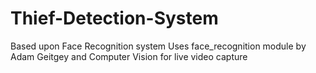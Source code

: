 # Thief-Detection-System
Based upon Face Recognition system
Uses face_recognition module by Adam Geitgey and Computer Vision for live video capture
